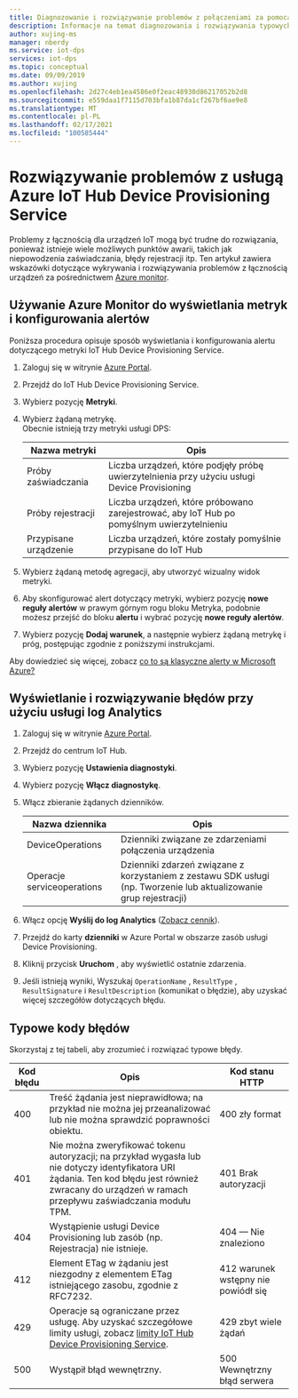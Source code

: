 ```yaml
---
title: Diagnozowanie i rozwiązywanie problemów z połączeniami za pomocą usługi Azure IoT Hub DPS
description: Informacje na temat diagnozowania i rozwiązywania typowych błędów przy użyciu łączności urządzeń z usługą Azure IoT Hub Device Provisioning Service (DPS)
author: xujing-ms
manager: nberdy
ms.service: iot-dps
services: iot-dps
ms.topic: conceptual
ms.date: 09/09/2019
ms.author: xujing
ms.openlocfilehash: 2d27c4eb1ea4586e0f2eac48930d86217052b2d8
ms.sourcegitcommit: e559daa1f7115d703bfa1b87da1cf267bf6ae9e8
ms.translationtype: MT
ms.contentlocale: pl-PL
ms.lasthandoff: 02/17/2021
ms.locfileid: "100585444"
---
```

# <a name="troubleshooting-with-azure-iot-hub-device-provisioning-service"></a>Rozwiązywanie problemów z usługą Azure IoT Hub Device Provisioning Service

Problemy z łącznością dla urządzeń IoT mogą być trudne do rozwiązania, ponieważ istnieje wiele możliwych punktów awarii, takich jak niepowodzenia zaświadczania, błędy rejestracji itp. Ten artykuł zawiera wskazówki dotyczące wykrywania i rozwiązywania problemów z łącznością urządzeń za pośrednictwem [Azure monitor](../azure-monitor/overview.md).

## <a name="using-azure-monitor-to-view-metrics-and-set-up-alerts"></a>Używanie Azure Monitor do wyświetlania metryk i konfigurowania alertów

Poniższa procedura opisuje sposób wyświetlania i konfigurowania alertu dotyczącego metryki IoT Hub Device Provisioning Service. 

1. Zaloguj się w witrynie [Azure Portal](https://portal.azure.com).

2. Przejdź do IoT Hub Device Provisioning Service.

3. Wybierz pozycję **Metryki**.

4. Wybierz żądaną metrykę. 
   <br />Obecnie istnieją trzy metryki usługi DPS:

    | Nazwa metryki | Opis |
    |-------|------------|
    | Próby zaświadczania | Liczba urządzeń, które podjęły próbę uwierzytelnienia przy użyciu usługi Device Provisioning|
    | Próby rejestracji | Liczba urządzeń, które próbowano zarejestrować, aby IoT Hub po pomyślnym uwierzytelnieniu|
    | Przypisane urządzenie | Liczba urządzeń, które zostały pomyślnie przypisane do IoT Hub|

5. Wybierz żądaną metodę agregacji, aby utworzyć wizualny widok metryki. 

6. Aby skonfigurować alert dotyczący metryki, wybierz pozycję **nowe reguły alertów** w prawym górnym rogu bloku Metryka, podobnie możesz przejść do bloku **alertu** i wybrać pozycję **nowe reguły alertów**.

7. Wybierz pozycję **Dodaj warunek**, a następnie wybierz żądaną metrykę i próg, postępując zgodnie z poniższymi instrukcjami.

Aby dowiedzieć się więcej, zobacz [co to są klasyczne alerty w Microsoft Azure?](../azure-monitor/alerts/alerts-overview.md)

## <a name="using-log-analytic-to-view-and-resolve-errors"></a>Wyświetlanie i rozwiązywanie błędów przy użyciu usługi log Analytics

1. Zaloguj się w witrynie [Azure Portal](https://portal.azure.com).

2. Przejdź do centrum IoT Hub.

3. Wybierz pozycję **Ustawienia diagnostyki**.

4. Wybierz pozycję **Włącz diagnostykę**.

5. Włącz zbieranie żądanych dzienników.

    | Nazwa dziennika | Opis |
    |-------|------------|
    | DeviceOperations | Dzienniki związane ze zdarzeniami połączenia urządzenia |
    | Operacje serviceoperations | Dzienniki zdarzeń związane z korzystaniem z zestawu SDK usługi (np. Tworzenie lub aktualizowanie grup rejestracji)|

6. Włącz opcję **Wyślij do log Analytics** ([Zobacz cennik](https://azure.microsoft.com/pricing/details/log-analytics/)). 

7. Przejdź do karty **dzienniki** w Azure Portal w obszarze zasób usługi Device Provisioning.

8. Kliknij przycisk **Uruchom** , aby wyświetlić ostatnie zdarzenia.

9. Jeśli istnieją wyniki, Wyszukaj `OperationName` , `ResultType` , `ResultSignature` i `ResultDescription` (komunikat o błędzie), aby uzyskać więcej szczegółów dotyczących błędu.


## <a name="common-error-codes"></a>Typowe kody błędów
Skorzystaj z tej tabeli, aby zrozumieć i rozwiązać typowe błędy.

| Kod błędu| Opis | Kod stanu HTTP |
|-------|------------|------------|
| 400 | Treść żądania jest nieprawidłowa; na przykład nie można jej przeanalizować lub nie można sprawdzić poprawności obiektu.| 400 zły format |
| 401 | Nie można zweryfikować tokenu autoryzacji; na przykład wygasła lub nie dotyczy identyfikatora URI żądania. Ten kod błędu jest również zwracany do urządzeń w ramach przepływu zaświadczania modułu TPM. | 401 Brak autoryzacji|
| 404 | Wystąpienie usługi Device Provisioning lub zasób (np. Rejestracja) nie istnieje. |404 — Nie znaleziono |
| 412 | Element ETag w żądaniu jest niezgodny z elementem ETag istniejącego zasobu, zgodnie z RFC7232. | 412 warunek wstępny nie powiódł się |
| 429 | Operacje są ograniczane przez usługę. Aby uzyskać szczegółowe limity usługi, zobacz [limity IoT Hub Device Provisioning Service](../azure-resource-manager/management/azure-subscription-service-limits.md#iot-hub-device-provisioning-service-limits). | 429 zbyt wiele żądań |
| 500 | Wystąpił błąd wewnętrzny. | 500 Wewnętrzny błąd serwera|